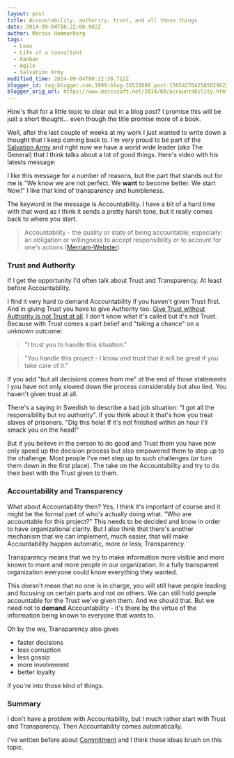 ```yaml
---
layout: post
title: Accountability, authority, trust, and all those things
date: 2014-09-04T08:22:00.002Z
author: Marcus Hammarberg
tags:
  - Lean
  - Life of a consultant
  - Kanban
  - Agile
  - Salvation Army
modified_time: 2014-09-04T08:22:38.712Z
blogger_id: tag:blogger.com,1999:blog-36533086.post-1565427642585029622
blogger_orig_url: https://www.marcusoft.net/2014/09/accountability.html
---
```


How's that for a little topic to clear out in a blog post? I promise this will be just a short thought... even though the title promise more of a book.

Well, after the last couple of weeks at my work I just wanted to write down a thought that I keep coming back to. I'm very proud to be part of the [Salvation Army](http://www.salvationarmy.org/) and right now we have a world wide leader (aka The General) that I think talks about a lot of good things. Here's video with his latests message:

I like this message for a number of reasons, but the part that stands out for me is "We know we are not perfect. We **want** to become better. We start Now!" I like that kind of transparency and humbleness.

The keyword in the message is Accountability. I have a bit of a hard time with that word as I think it sends a pretty harsh tone, but it really comes back to where you start.

> Accountability - the quality or state of being accountable; especially: an obligation or willingness to accept responsibility or to account for one's actions ([Merriam-Webster](http://www.merriam-webster.com/))

### Trust and Authority

If I get the opportunity I'd often talk about Trust and Transparency. At least before Accountability.

I find it very hard to demand Accountability if you haven't given Trust first. And in giving Trust you have to give Authority too. [Give Trust without Authority is not Trust at all](https://www.marcusoft.net/2012/11/unearned-trust.html). I don't know what it's called but it's not Trust. Because with Trust comes a part belief and "taking a chance" on a unknown outcome:

> "I trust you to handle this situation."

> "You handle this project - I know and trust that it will be great if you take care of it."

If you add "but all decisions comes from me" at the end of those statements I you have not only slowed down the process considerably but also lied. You haven't given trust at all.

There's a saying in Swedish to describe a bad job situation: "I got all the responsibility but no authority". If you think about it that's how you treat slaves of prisoners. "Dig this hole! If it's not finished within an hour I'll smack you on the head!"

But if you believe in the person to do good and Trust them you have now only speed up the decision process but also empowered them to step up to the challenge. Most people I've met step up to such challenges (or turn them down in the first place). The take on the Accountability and try to do their best with the Trust given to them.

### Accountability and Transparency

What about Accountability then? Yes, I think it's important of course and it might be the formal part of who's actually doing what. "Who are accountable for this project?" This needs to be decided and know in order to have organizational clarity. But I also think that there's another mechanism that we can implement, much easier, that will make Accountability happen automatic, more or less; Transparency.

Transparency means that we try to make information more visible and more known to more and more people in our organization. In a fully transparent organization everyone could know everything they wanted.

This doesn't mean that no one is in charge, you will still have people leading and focusing on certain parts and not on others. We can still hold people accountable for the Trust we've given them. And we should that. But we need not to **demand** Accountability - it's there by the virtue of the information being known to everyone that wants to.

Oh by the wa, Transparency also gives

- faster decisions
- less corruption
- less gossip
- more involvement
- better loyalty

if you're into those kind of things.

### Summary

I don't have a problem with Accountability, but I much rather start with Trust and Transparency. Then Accountability comes automatically.

I've written before about [Commitment](https://www.marcusoft.net/2013/09/commitment-can-only-emerge-it-can-be.html) and I think those ideas brush on this topic.
